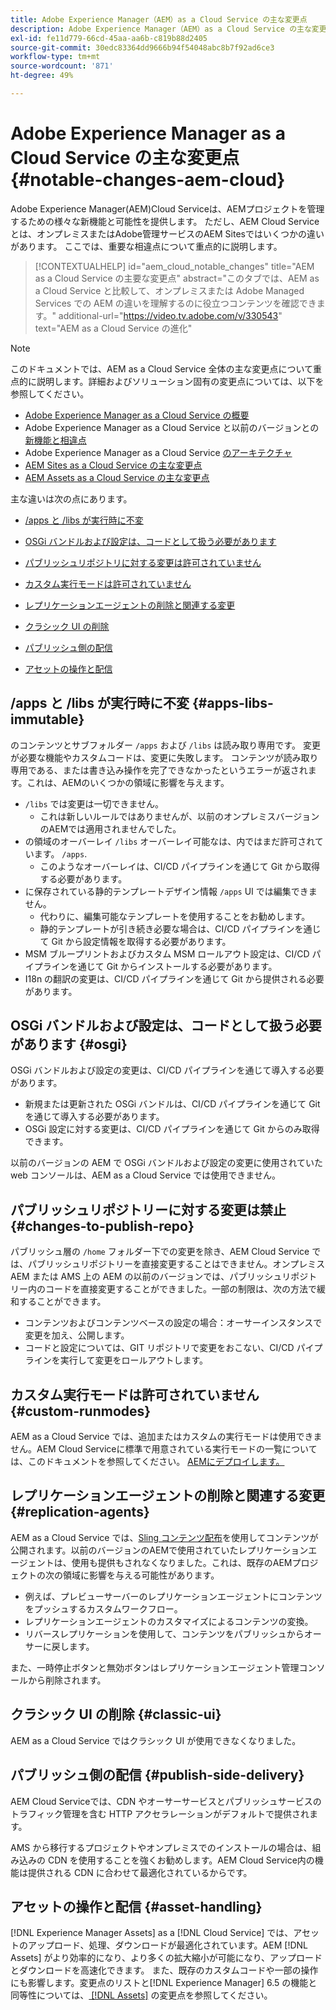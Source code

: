 ```yaml
---
title: Adobe Experience Manager（AEM）as a Cloud Service の主な変更点
description: Adobe Experience Manager（AEM）as a Cloud Service の主な変更点。
exl-id: fe11d779-66cd-45aa-aa6b-c819b88d2405
source-git-commit: 30edc83364dd9666b94f54048abc8b7f92ad6ce3
workflow-type: tm+mt
source-wordcount: '871'
ht-degree: 49%

---
```


# Adobe Experience Manager as a Cloud Service の主な変更点 {#notable-changes-aem-cloud}

Adobe Experience Manager(AEM)Cloud Serviceは、AEMプロジェクトを管理するための様々な新機能と可能性を提供します。 ただし、AEM Cloud Serviceとは、オンプレミスまたはAdobe管理サービスのAEM Sitesではいくつかの違いがあります。 ここでは、重要な相違点について重点的に説明します。

>[!CONTEXTUALHELP]
>id="aem_cloud_notable_changes"
>title="AEM as a Cloud Service の主要な変更点"
>abstract="このタブでは、AEM as a Cloud Service と比較して、オンプレミスまたは Adobe Managed Services での AEM の違いを理解するのに役立つコンテンツを確認できます。"
>additional-url="https://video.tv.adobe.com/v/330543" text="AEM as a Cloud Service の進化"


>[!NOTE]
>このドキュメントでは、AEM as a Cloud Service 全体の主な変更点について重点的に説明します。詳細およびソリューション固有の変更点については、以下を参照してください。
>
>* [Adobe Experience Manager as a Cloud Service の概要](/help/overview/introduction.md)
>* Adobe Experience Manager as a Cloud Service と以前のバージョンとの[新機能と相違点](/help/overview/what-is-new-and-different.md)
>* Adobe Experience Manager as a Cloud Service [のアーキテクチャ](/help/overview/architecture.md)
>* [ AEM Sites as a Cloud Service の主な変更点](/help/sites-cloud/sites-cloud-changes.md)
>* [AEM Assets as a Cloud Service の主な変更点](/help/assets/assets-cloud-changes.md)

主な違いは次の点にあります。

* [/apps と /libs が実行時に不変](#apps-libs-immutable)

* [OSGi バンドルおよび設定は、コードとして扱う必要があります](#osgi)

* [パブリッシュリポジトリに対する変更は許可されていません](#changes-to-publish-repo)

* [カスタム実行モードは許可されていません](#custom-runmodes)

* [レプリケーションエージェントの削除と関連する変更](#replication-agents)

* [クラシック UI の削除](#classic-ui)

* [パブリッシュ側の配信](#publish-side-delivery)

* [アセットの操作と配信](#asset-handling)

## /apps と /libs が実行時に不変 {#apps-libs-immutable}

のコンテンツとサブフォルダー `/apps` および `/libs` は読み取り専用です。 変更が必要な機能やカスタムコードは、変更に失敗します。 コンテンツが読み取り専用である、または書き込み操作を完了できなかったというエラーが返されます。これは、AEMのいくつかの領域に影響を与えます。

* `/libs` では変更は一切できません。
   * これは新しいルールではありませんが、以前のオンプレミスバージョンのAEMでは適用されませんでした。
* の領域のオーバーレイ `/libs` オーバーレイ可能なは、内ではまだ許可されています。 `/apps`.
   * このようなオーバーレイは、CI/CD パイプラインを通じて Git から取得する必要があります。
* に保存されている静的テンプレートデザイン情報 `/apps` UI では編集できません。
   * 代わりに、編集可能なテンプレートを使用することをお勧めします。
   * 静的テンプレートが引き続き必要な場合は、CI/CD パイプラインを通じて Git から設定情報を取得する必要があります。
* MSM ブループリントおよびカスタム MSM ロールアウト設定は、CI/CD パイプラインを通じて Git からインストールする必要があります。
* I18n の翻訳の変更は、CI/CD パイプラインを通じて Git から提供される必要があります。

## OSGi バンドルおよび設定は、コードとして扱う必要があります {#osgi}

OSGi バンドルおよび設定の変更は、CI/CD パイプラインを通じて導入する必要があります。

* 新規または更新された OSGi バンドルは、CI/CD パイプラインを通じて Git を通じて導入する必要があります。
* OSGi 設定に対する変更は、CI/CD パイプラインを通じて Git からのみ取得できます。

以前のバージョンの AEM で OSGi バンドルおよび設定の変更に使用されていた web コンソールは、AEM as a Cloud Service では使用できません。

## パブリッシュリポジトリーに対する変更は禁止 {#changes-to-publish-repo}

パブリッシュ層の `/home` フォルダー下での変更を除き、AEM Cloud Service では、パブリッシュリポジトリーを直接変更することはできません。オンプレミス AEM または AMS 上の AEM の以前のバージョンでは、パブリッシュリポジトリー内のコードを直接変更することができました。一部の制限は、次の方法で緩和することができます。

* コンテンツおよびコンテンツベースの設定の場合：オーサーインスタンスで変更を加え、公開します。
* コードと設定については、GIT リポジトリで変更をおこない、CI/CD パイプラインを実行して変更をロールアウトします。

## カスタム実行モードは許可されていません {#custom-runmodes}

AEM as a Cloud Service では、追加またはカスタムの実行モードは使用できません。AEM Cloud Serviceに標準で用意されている実行モードの一覧については、このドキュメントを参照してください。 [AEMにデプロイします。](/help/implementing/deploying/overview.md#runmodes)

## レプリケーションエージェントの削除と関連する変更 {#replication-agents}

AEM as a Cloud Service では、[Sling コンテンツ配布](https://sling.apache.org/documentation/bundles/content-distribution.html)を使用してコンテンツが公開されます。以前のバージョンのAEMで使用されていたレプリケーションエージェントは、使用も提供もされなくなりました。これは、既存のAEMプロジェクトの次の領域に影響を与える可能性があります。

* 例えば、プレビューサーバーのレプリケーションエージェントにコンテンツをプッシュするカスタムワークフロー。
* レプリケーションエージェントのカスタマイズによるコンテンツの変換。
* リバースレプリケーションを使用して、コンテンツをパブリッシュからオーサーに戻します。

また、一時停止ボタンと無効ボタンはレプリケーションエージェント管理コンソールから削除されます。

## クラシック UI の削除 {#classic-ui}

AEM as a Cloud Service ではクラシック UI が使用できなくなりました。

## パブリッシュ側の配信 {#publish-side-delivery}

AEM Cloud Serviceでは、CDN やオーサーサービスとパブリッシュサービスのトラフィック管理を含む HTTP アクセラレーションがデフォルトで提供されます。

AMS から移行するプロジェクトやオンプレミスでのインストールの場合は、組み込みの CDN を使用することを強くお勧めします。AEM Cloud Service内の機能は提供される CDN に合わせて最適化されているからです。

## アセットの操作と配信 {#asset-handling}

[!DNL Experience Manager Assets] as a [!DNL Cloud Service] では、アセットのアップロード、処理、ダウンロードが最適化されています。AEM [!DNL Assets] がより効率的になり、より多くの拡大縮小が可能になり、アップロードとダウンロードを高速化できます。 また、既存のカスタムコードや一部の操作にも影響します。変更点のリストと[!DNL Experience Manager] 6.5 の機能と同等性については、[ [!DNL Assets]](/help/assets/assets-cloud-changes.md) の変更点を参照してください。
